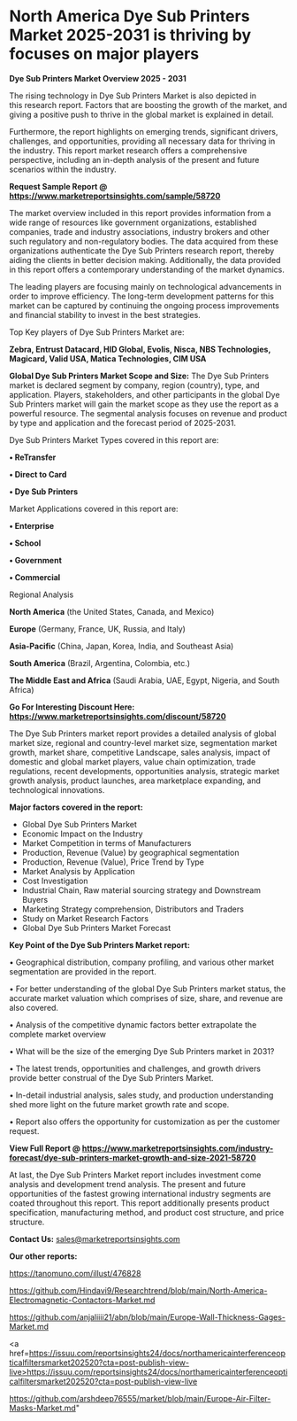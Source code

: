 # North America Dye Sub Printers Market 2025-2031 is thriving by focuses on major players

<Strong> Dye Sub Printers Market Overview 2025 - 2031</strong>

The rising technology in Dye Sub Printers Market is also depicted in this research report. Factors that are boosting the growth of the market, and giving a positive push to thrive in the global market is explained in detail.

Furthermore, the report highlights on emerging trends, significant drivers, challenges, and opportunities, providing all necessary data for thriving in the industry. This report market research offers a comprehensive perspective, including an in-depth analysis of the present and future scenarios within the industry.

<strong>Request Sample Report @ <a href=https://www.marketreportsinsights.com/sample/58720>https://www.marketreportsinsights.com/sample/58720</a></strong>

The market overview included in this report provides information from a wide range of resources like government organizations, established companies, trade and industry associations, industry brokers and other such regulatory and non-regulatory bodies. The data acquired from these organizations authenticate the Dye Sub Printers research report, thereby aiding the clients in better decision making. Additionally, the data provided in this report offers a contemporary understanding of the market dynamics.

The leading players are focusing mainly on technological advancements in order to improve efficiency. The long-term development patterns for this market can be captured by continuing the ongoing process improvements and financial stability to invest in the best strategies.

Top Key players of Dye Sub Printers Market are:

<strong>Zebra, Entrust Datacard, HID Global, Evolis, Nisca, NBS Technologies, Magicard, Valid USA, Matica Technologies, CIM USA</strong>

<strong><b>Global Dye Sub Printers Market Scope and Size:</b></strong>
The Dye Sub Printers market is declared segment by company, region (country), type, and application. Players, stakeholders, and other participants in the global Dye Sub Printers market will gain the market scope as they use the report as a powerful resource. The segmental analysis focuses on revenue and product by type and application and the forecast period of 2025-2031.

Dye Sub Printers Market Types covered in this report are:

<strong>• ReTransfer

• Direct to Card

• Dye Sub Printers</strong>

Market Applications covered in this report are:

<strong>• Enterprise

• School

• Government

• Commercial</strong> 

Regional Analysis

<strong>North America</strong> (the United States, Canada, and Mexico)

<strong>Europe</strong> (Germany, France, UK, Russia, and Italy)

<strong>Asia-Pacific</strong> (China, Japan, Korea, India, and Southeast Asia)

<strong>South America</strong> (Brazil, Argentina, Colombia, etc.)

<strong>The Middle East and Africa</strong> (Saudi Arabia, UAE, Egypt, Nigeria, and South Africa)

<strong>Go For Interesting Discount Here: <a href=https://www.marketreportsinsights.com/discount/58720>https://www.marketreportsinsights.com/discount/58720</a></strong>

The Dye Sub Printers market report provides a detailed analysis of global market size, regional and country-level market size, segmentation market growth, market share, competitive Landscape, sales analysis, impact of domestic and global market players, value chain optimization, trade regulations, recent developments, opportunities analysis, strategic market growth analysis, product launches, area marketplace expanding, and technological innovations.

<strong><b>Major factors covered in the report:</b></strong>
<ul>
  <li>Global Dye Sub Printers Market </li>
  <li>Economic Impact on the Industry</li>
  <li>Market Competition in terms of Manufacturers</li>
  <li>Production, Revenue (Value) by geographical segmentation</li>
  <li>Production, Revenue (Value), Price Trend by Type</li>
  <li>Market Analysis by Application</li>
  <li>Cost Investigation</li>
  <li>Industrial Chain, Raw material sourcing strategy and Downstream Buyers</li>
  <li>Marketing Strategy comprehension, Distributors and Traders</li>
  <li>Study on Market Research Factors</li>
  <li>Global Dye Sub Printers Market Forecast</li>
</ul>

<strong><b>Key Point of the Dye Sub Printers Market report:</b></strong>

• Geographical distribution, company profiling, and various other market segmentation are provided in the report.

• For better understanding of the global Dye Sub Printers market status, the accurate market valuation which comprises of size, share, and revenue are also covered.

• Analysis of the competitive dynamic factors better extrapolate the complete market overview

• What will be the size of the emerging Dye Sub Printers market in 2031?

• The latest trends, opportunities and challenges, and growth drivers provide better construal of the Dye Sub Printers Market.

• In-detail industrial analysis, sales study, and production understanding shed more light on the future market growth rate and scope.

• Report also offers the opportunity for customization as per the customer request.

<strong><b>View Full Report @ <a href=https://www.marketreportsinsights.com/industry-forecast/dye-sub-printers-market-growth-and-size-2021-58720>https://www.marketreportsinsights.com/industry-forecast/dye-sub-printers-market-growth-and-size-2021-58720</a></b></strong>


At last, the Dye Sub Printers Market report includes investment come analysis and development trend analysis. The present and future opportunities of the fastest growing international industry segments are coated throughout this report. This report additionally presents product specification, manufacturing method, and product cost structure, and price structure.

<strong>Contact Us:</strong>
sales@marketreportsinsights.com

<strong>Our other reports:</strong>

<a href=https://tanomuno.com/illust/476828>https://tanomuno.com/illust/476828</a>

<a href=https://github.com/Hindavi9/Researchtrend/blob/main/North-America-Electromagnetic-Contactors-Market.md>https://github.com/Hindavi9/Researchtrend/blob/main/North-America-Electromagnetic-Contactors-Market.md</a>

<a href=https://github.com/anjaliiii21/abn/blob/main/Europe-Wall-Thickness-Gages-Market.md>https://github.com/anjaliiii21/abn/blob/main/Europe-Wall-Thickness-Gages-Market.md</a>

<a href=https://issuu.com/reportsinsights24/docs/northamericainterferenceopticalfiltersmarket202520?cta=post-publish-view-live>https://issuu.com/reportsinsights24/docs/northamericainterferenceopticalfiltersmarket202520?cta=post-publish-view-live</a>

<a href=https://github.com/arshdeep76555/market/blob/main/Europe-Air-Filter-Masks-Market.md>https://github.com/arshdeep76555/market/blob/main/Europe-Air-Filter-Masks-Market.md</a>"
